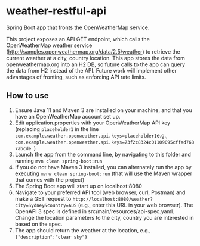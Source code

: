 # weather-restful-api

Spring Boot app that fronts the OpenWeatherMap service.

This project exposes an API GET endpoint, which calls the OpenWeatherMap weather service (http://samples.openweathermap.org/data/2.5/weather) to retrieve the current weather at a city, country location. This app stores the data from openweathermap.org into an H2 DB, so future calls to the app can query the data from H2 instead of the API. Future work will implement other advantages of fronting, such as enforcing API rate limits.

## How to use

1. Ensure Java 11 and Maven 3 are installed on your machine, and that you have an OpenWeatherMap account set up.
2. Edit application.properties with your OpenWeatherMap API key (replacing `placeholder1` in the line `com.example.weather.openweather.api.keys=placeholder1`e.g., `com.example.weather.openweather.api.keys=73f2c8324c01109095cffad7687abcde
   `)
3. Launch the app from the command line, by navigating to this folder and running `mvn clean spring-boot:run`
4. If you do not have Maven 3 installed, you can alternately run the app by executing `mvnw clean spring-boot:run` (that will use the Maven wrapper that comes with the project)
5. The Spring Boot app will start up on localhost:8080
6. Navigate to your preferred API tool (web browser, curl, Postman) and make a GET request to `http://localhost:8080/weather?city=Sydney&country=AUS` (e.g., enter this URL in your web browser). The OpenAPI 3 spec is defined in src/main/resources/api-spec.yaml. Change the location parameters to the city, country you are interested in based on the spec.
7. The app should return the weather at the location, e.g., `{"description":"clear sky"}`